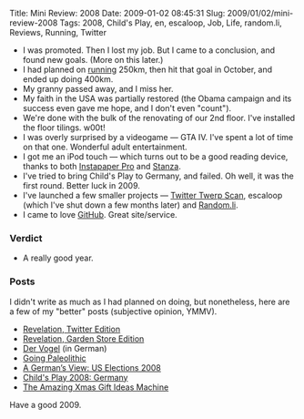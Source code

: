 Title: Mini Review: 2008
Date: 2009-01-02 08:45:31
Slug: 2009/01/02/mini-review-2008
Tags: 2008, Child's Play, en, escaloop, Job, Life, random.li, Reviews, Running, Twitter


  * I was promoted. Then I lost my job. But I came to a conclusion, and found new goals. (More on this later.)
  * I had planned on [running][1] 250km, then hit that goal in October, and ended up doing 400km.
  * My granny passed away, and I miss her.
  * My faith in the USA was partially restored (the Obama campaign and its success even gave me hope, and I don't even "count").
  * We're done with the bulk of the renovating of our 2nd floor. I've installed the floor tilings. w00t!
  * I was overly surprised by a videogame — GTA IV. I've spent a lot of time on that one. Wonderful adult entertainment.
  * I got me an iPod touch — which turns out to be a good reading device, thanks to both [Instapaper Pro][2] and [Stanza][3].
  * I've tried to bring Child's Play to Germany, and failed. Oh well, it was the first round. Better luck in 2009.
  * I've launched a few smaller projects — [Twitter Twerp Scan][4], escaloop (which I've shut down a few months later) and [Random.li][5].
  * I came to love [GitHub][6]. Great site/service.

### Verdict

  * A really good year.

### Posts

I didn't write as much as I had planned on doing, but nonetheless, here are a
few of my "better" posts (subjective opinion, YMMV).

  * [Revelation, Twitter Edition][7]
  * [Revelation, Garden Store Edition][8]
  * [Der Vogel][9] (in German)
  * [Going Paleolithic][10]
  * [A German’s View: US Elections 2008][11]
  * [Child's Play 2008: Germany][12]
  * [The Amazing Xmas Gift Ideas Machine][13]

Have a good 2009.

   [1]: http://carlo.zottmann.org/tag/running
   [2]: http://instapaper.com/
   [3]: http://www.lexcycle.com/stanza
   [4]: http://twerpscan.com/
   [5]: http://random.li/
   [6]: http://github.com/carlo
   [7]: http://carlo.zottmann.org/2008/01/29/revelation-twitter-edition/
   [8]: http://carlo.zottmann.org/2008/03/08/revelation-garden-store-edition/
   [9]: http://carlo.zottmann.org/2008/05/30/der-vogel/
   [10]: http://carlo.zottmann.org/2008/08/05/going-paleolithic/
   [11]: http://carlo.zottmann.org/2008/09/12/a-germans-view-us-elections-2008/
   [12]: http://carlo.zottmann.org/2008/11/11/childs-play-2008-germany/
   [13]: http://carlo.zottmann.org/2008/11/06/the-amazing-xmas-gift-ideas-machine/

